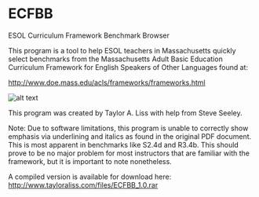 # ECFBB
ESOL Curriculum Framework Benchmark Browser

This program is a tool to help ESOL teachers in Massachusetts quickly select benchmarks from the Massachusetts Adult Basic Education Curriculum Framework for English Speakers of Other Languages found at:
    
http://www.doe.mass.edu/acls/frameworks/frameworks.html

![alt text](https://i.imgur.com/uvlXjkr.jpg)

This program was created by Taylor A. Liss with help from Steve Seeley.
  
Note: Due to software limitations, this program is unable to correctly show emphasis via underlining and italics as found in the original PDF document. This is most apparent in benchmarks like S2.4d and R3.4b. This should prove to be no major problem for most instructors that are familiar with the framework, but it is important to note nonetheless. 

A compiled version is available for download here:
http://www.tayloraliss.com/files/ECFBB_1.0.rar
